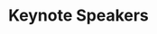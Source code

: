 ---
title: "Keynote Speakers"
image: /img/bru_drammen_2.jpg
blurb:
    heading: "Text Here"
    text: "These are the keynote speakers lined up for ICSOB 2021"
intro:
    heading: "This years theme"
    text: "Sustainability is derived from the concept of sustainable development and is defined by the World Commission on Environment and Development as “a process of change in which the exploitation of resources, the direction of investments, the orientation of technological development, and institutional change are made consistent with future as well as present needs“. There is an urgent need for sustainability management in many domains and areas, including software business. The special theme this year is software business sustainability. This includes research in dimensions of product, process, practices, policies, people, partners, ecosystems, and business model."


speakers:
  - heading: "Jan Bosch"
    text: >
      Professor Jan Bosch, from Chalmers University of Technology, is one of the most prominent scholars in the field of software-intensive business.
    imageUrl: "/img/jan_bosch.webp"
    bildetekst: "Bilde av Jan Bosch"
    ingress: "From Efficiency to Effectiveness: Delivering Business Value Through Software"
  - heading: "Giovanni Hoeger"
    text: >
      Voluptate repellat minus ut dolores assumenda ratione omnis. Est sit sit facilis et distinctio. Veritatis beatae a. Sed velit et saepe eaque et nobis inventore commodi sunt.Eius omnis magni non rerum.
      Repellat aut et suscipit nam debitis dolores asperiores et.
    imageUrl: "/img/man2.jpg"
    bildetekst: "Bilde av Jan Bosch"
    ingress: "Dynamic Data Strategist"
  - heading: "Nigel Jakubowski"
    text: >
      Labore quia libero sed facilis. Enim recusandae quia corporis provident ratione quibusdam officia illum. Voluptas explicabo aspernatur corporis quo vero.Ut officia accusamus commodi explicabo labore inventore est velit minima.
      Optio et dolores et illum autem.
    imageUrl: "/img/man3.jpg"
    bildetekst: "Bilde av Jan Bosch"
    ingress: "Dynamic Research Director"
  - heading: "Bret Mills"
    text: >
      Quae assumenda est nostrum dolorem voluptas id aut asperiores dolorum. Tempora aut alias quo dicta. Cum aut minima vel vero. Maxime quae quia temporibus perspiciatis esse fugiat nisi qui sint.
    imageUrl: "/img/man4.jpg"
    bildetekst: "Bilde av Jan Bosch"
    ingress: "Internal Metrics Orchestrator"
  - heading: "Rosella Schiller"
    text: >
      Repellendus ullam ipsam. Vero veritatis aliquam culpa tempora esse autem non dignissimos. Eos ipsa maiores ipsa. Quia nam perferendis sit itaque quidem. Sed qui alias in.
    imageUrl: "/img/woman1.jpg"
    bildetekst: "Bilde av Jan Bosch"
    ingress: "Internal Optimization Representative"
---